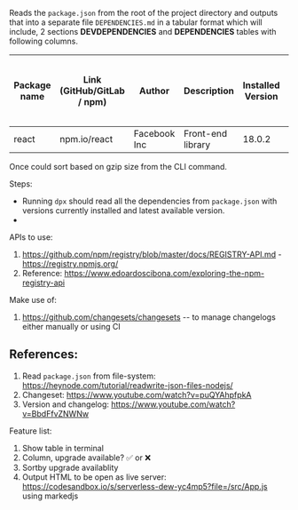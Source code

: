 Reads the `package.json` from the root of the project directory and outputs that into a separate file `DEPENDENCIES.md` in a tabular format which will include, 2 sections **DEVDEPENDENCIES** and **DEPENDENCIES** tables with following columns.

| Package name | Link (GitHub/GitLab / npm) | Author       | Description       | Installed Version | Latest version available (minor as semver) | Size    | Tags          |
| ------------ | -------------------------- | ------------ | ----------------- | ----------------- | ------------------------------------------ | ------- | ------------- |
| react        | npm.io/react               | Facebook Inc | Front-end library | 18.0.2            | 18.0.3                                     | 4.03MiB | react, ui, ux |

Once could sort based on gzip size from the CLI command.

Steps:

- Running `dpx` should read all the dependencies from `package.json` with versions currently installed and latest available version.
-

APIs to use:

1. https://github.com/npm/registry/blob/master/docs/REGISTRY-API.md - https://registry.npmjs.org/
2. Reference: https://www.edoardoscibona.com/exploring-the-npm-registry-api

Make use of:

1. https://github.com/changesets/changesets -- to manage changelogs either manually or using CI


## References:
1. Read `package.json` from file-system: https://heynode.com/tutorial/readwrite-json-files-nodejs/
2. Changeset: https://www.youtube.com/watch?v=puQYAhpfpkA
3. Version and changelog: https://www.youtube.com/watch?v=BbdFfvZNWNw


Feature list:

1. Show table in terminal
2. Column, upgrade available? ✅ or ❌
3. Sortby upgrade availablity
4. Output HTML to be open as live server: https://codesandbox.io/s/serverless-dew-yc4mp5?file=/src/App.js using markedjs
